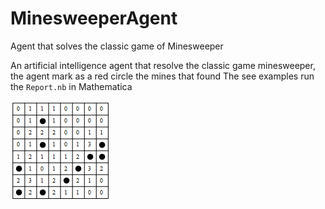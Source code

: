 # MinesweeperAgent
Agent that solves the classic game of Minesweeper

An artificial intelligence agent that resolve the classic game minesweeper, the agent mark as a red circle the mines that found
The see examples run the `Report.nb` in Mathematica

![](/statics/minesweeper.gif)
